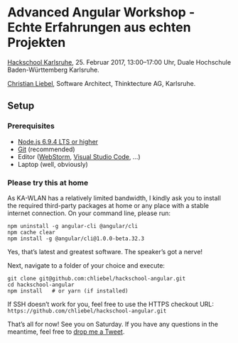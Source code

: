 # Advanced Angular Workshop - Echte Erfahrungen aus echten Projekten

[Hackschool Karlsruhe](https://www.meetup.com/de-DE/Hackschool-KA/events/237247729/), 25. Februar 2017, 13:00–17:00 Uhr, Duale Hochschule Baden-Württemberg Karlsruhe.

[Christian Liebel](https://twitter.com/chris_liebel), Software Architect, Thinktecture AG, Karlsruhe.

## Setup

### Prerequisites

- [Node.js 6.9.4 LTS or higher](https://nodejs.org/en/)
- [Git](https://git-scm.com/) (recommended)
- Editor ([WebStorm](https://www.jetbrains.com/webstorm/), [Visual Studio Code](https://code.visualstudio.com/), …)
- Laptop (well, obviously)

### Please try this at home

As KA-WLAN has a relatively limited bandwidth, I kindly ask you to install the required third-party packages at home or any place with a stable internet connection. On your command line, please run:

```
npm uninstall -g angular-cli @angular/cli
npm cache clear
npm install -g @angular/cli@1.0.0-beta.32.3
```

Yes, that’s latest and greatest software. The speaker’s got a nerve!

Next, navigate to a folder of your choice and execute:

```
git clone git@github.com:chliebel/hackschool-angular.git
cd hackschool-angular
npm install   # or yarn (if installed)
```

If SSH doesn’t work for you, feel free to use the HTTPS checkout URL: `https://github.com/chliebel/hackschool-angular.git`

That’s all for now! See you on Saturday. If you have any questions in the meantime, feel free to [drop me a Tweet](https://twitter.com/chris_liebel).
